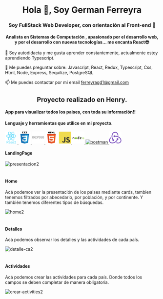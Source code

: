 <h1 align="center">Hola 👋, Soy German Ferreyra</h1>
<h3 align="center">Soy FullStack Web Developer, con orientación al Front-end 🚀</h3>
<h4 align="center">Analista en Sistemas de Computación , apasionado por el desarrollo web, y por el desarrollo con nuevas tecnologías... me encanta React😎</h4>

🌱 Soy autodidacta y me gusta aprender constantemente, actualmente estoy aprendiendo Typescript.

💬 Me puedes preguntar sobre: Javascript, React, Redux, Typescript, Css, Html, Node, Express, Sequilize, PostgreSQL

📫 Me puedes contactar por mi email ferreyragd1@gmail.com


<h2 align="center">Proyecto realizado en Henry. </h2>

<h4 align="left">App para visualizar todos los paises, con toda su información!! </h4>

<h4 align="left">Lenguaje y herramientas que utilice en mi proyecto.</h4>
<p align="left"> <a href="https://reactjs.org/" target="_blank"> <img src="https://raw.githubusercontent.com/devicons/devicon/master/icons/react/react-original-wordmark.svg" alt="react" width="40" height="40"/><a href="https://getbootstrap.com" target="_blank"> <img src="https://raw.githubusercontent.com/devicons/devicon/master/icons/css3/css3-original-wordmark.svg" alt="css3" width="40" height="40"/> </a> <a href="https://expressjs.com" target="_blank"> <img src="https://raw.githubusercontent.com/devicons/devicon/master/icons/express/express-original-wordmark.svg" alt="express" width="40" height="40"/> </a> <img src="https://raw.githubusercontent.com/devicons/devicon/master/icons/html5/html5-original-wordmark.svg" alt="html5" width="40" height="40"/> </a> <a href="https://developer.mozilla.org/en-US/docs/Web/JavaScript" target="_blank"> <img src="https://raw.githubusercontent.com/devicons/devicon/master/icons/javascript/javascript-original.svg" alt="javascript" width="40" height="40"/> </a> <a href="https://nodejs.org" target="_blank"> <img src="https://raw.githubusercontent.com/devicons/devicon/master/icons/nodejs/nodejs-original-wordmark.svg" alt="nodejs" width="40" height="40"/> </a> <a href="https://postman.com" target="_blank"> <img src="https://www.vectorlogo.zone/logos/getpostman/getpostman-icon.svg" alt="postman" width="40" height="40"/> </a> </a> <a href="https://redux.js.org" target="_blank"> <img src="https://raw.githubusercontent.com/devicons/devicon/master/icons/redux/redux-original.svg" alt="redux" width="40" height="40"/> </a>

<h4 align="left"> LandingPage</h4>

![presentacion2](https://user-images.githubusercontent.com/70654012/146407826-bb43a0d8-df8d-460b-991e-25bd96e71ca4.png)



# <h4 align="left">Home</h4>
<p>Acá podemos ver la presentación de los paises mediante cards, tambien tenemos filtrados por abecedario, por población, y por
 continente. Y también tenemos diferentes tipos de búsquedas.</p>

![home2](https://user-images.githubusercontent.com/70654012/146407309-e0e114e2-f202-4f16-bd36-3de38eaf6aa1.png)


# <h4 align="left">Detalles</h4>
<p>Acá podemos observar los detalles y las actividades de cada país.</p>

![detalle-ca2](https://user-images.githubusercontent.com/70654012/146408416-eae0d184-23be-4d16-887a-fbca469f0cfd.png)



# <h4 align="left">Actividades</h4>
<p>Acá podemos crear las actividades para cada país. Donde todos los campos se deben completar de manera obligatoria.</p>

![crear-activities2](https://user-images.githubusercontent.com/70654012/146408980-ee679db5-e955-4c05-81b8-4d376318d94e.png)



